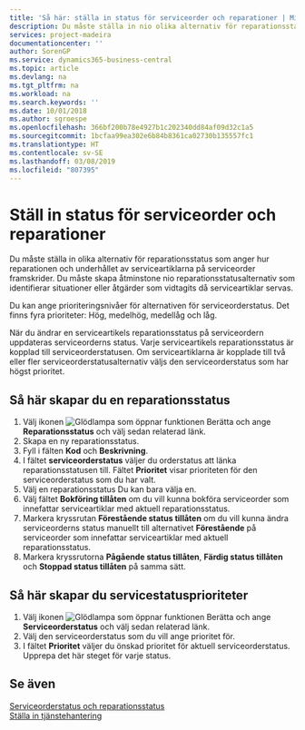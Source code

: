 ```yaml
---
title: 'Så här: ställa in status för serviceorder och reparationer | Microsoft Docs'
description: Du måste ställa in nio olika alternativ för reparationsstatus som anger hur reparationen och underhållet av serviceartiklarna på serviceorder framskrider.
services: project-madeira
documentationcenter: ''
author: SorenGP
ms.service: dynamics365-business-central
ms.topic: article
ms.devlang: na
ms.tgt_pltfrm: na
ms.workload: na
ms.search.keywords: ''
ms.date: 10/01/2018
ms.author: sgroespe
ms.openlocfilehash: 366bf200b78e4927b1c202340dd84af09d32c1a5
ms.sourcegitcommit: 1bcfaa99ea302e6b84b8361ca02730b135557fc1
ms.translationtype: HT
ms.contentlocale: sv-SE
ms.lasthandoff: 03/08/2019
ms.locfileid: "807395"
---
```

# <a name="set-up-statuses-for-service-orders-and-repairs"></a>Ställ in status för serviceorder och reparationer
Du måste ställa in olika alternativ för reparationsstatus som anger hur reparationen och underhållet av serviceartiklarna på serviceorder framskrider. Du måste skapa åtminstone nio reparationsstatusalternativ som identifierar situationer eller åtgärder som vidtagits då serviceartiklar servas.  

Du kan ange prioriteringsnivåer för alternativen för serviceorderstatus. Det finns fyra prioriteter: Hög, medelhög, medellåg och låg.  

När du ändrar en serviceartikels reparationsstatus på serviceordern uppdateras serviceorderns status. Varje serviceartikels reparationsstatus är kopplad till serviceorderstatusen. Om serviceartiklarna är kopplade till två eller fler serviceorderstatusalternativ väljs den serviceorderstatus som har högst prioritet.  

## <a name="to-set-up-a-repair-status"></a>Så här skapar du en reparationsstatus  
1. Välj ikonen ![Glödlampa som öppnar funktionen Berätta](media/ui-search/search_small.png "Glödlampa som öppnar funktionen Berätta") och ange **Reparationsstatus** och välj sedan relaterad länk.
2. Skapa en ny reparationsstatus.  
3. Fyll i fälten **Kod** och **Beskrivning**.  
4. I fältet **serviceorderstatus** väljer du orderstatus att länka reparationsstatusen till. Fältet **Prioritet** visar prioriteten för den serviceorderstatus som du har valt.  
5. Välj en reparationsstatus Du kan bara välja en.  
6. Välj fältet **Bokföring tillåten** om du vill kunna bokföra serviceorder som innefattar serviceartiklar med aktuell reparationsstatus.  
7. Markera kryssrutan **Förestående status tillåten** om du vill kunna ändra serviceorderns status manuellt till alternativet **Förestående** på serviceorder som innefattar serviceartiklar med aktuell reparationsstatus.  
8. Markera kryssrutorna **Pågående status tillåten**, **Färdig status tillåten** och **Stoppad status tillåten** på samma sätt.
  
## <a name="to-set-up-service-status-priorities"></a>Så här skapar du servicestatusprioriteter  
1. Välj ikonen ![Glödlampa som öppnar funktionen Berätta](media/ui-search/search_small.png "Berätta vad du vill göra") och ange **Serviceorderstatus** och välj sedan relaterad länk.  
2. Välj den serviceorderstatus som du vill ange prioritet för.  
3. I fältet **Prioritet** väljer du önskad prioritet för aktuell serviceorderstatus. Upprepa det här steget för varje status.  

## <a name="see-also"></a>Se även  
[Serviceorderstatus och reparationsstatus](service-service-order-status-and-repair-status.md)  
[Ställa in tjänstehantering](service-setup-service.md)  
